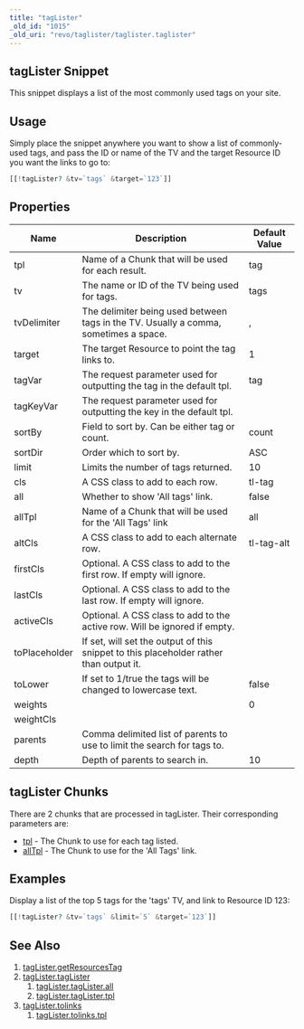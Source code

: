 ```yaml
---
title: "tagLister"
_old_id: "1015"
_old_uri: "revo/taglister/taglister.taglister"
---
```


## tagLister Snippet 

 This snippet displays a list of the most commonly used tags on your site.

## Usage

 Simply place the snippet anywhere you want to show a list of commonly-used tags, and pass the ID or name of the TV and the target Resource ID you want the links to go to:

``` php
[[!tagLister? &tv=`tags` &target=`123`]]
```

## Properties

| Name          | Description                                                                            | Default Value |
| ------------- | -------------------------------------------------------------------------------------- | ------------- |
| tpl           | Name of a Chunk that will be used for each result.                                     | tag           |
| tv            | The name or ID of the TV being used for tags.                                          | tags          |
| tvDelimiter   | The delimiter being used between tags in the TV. Usually a comma, sometimes a space.   | ,             |
| target        | The target Resource to point the tag links to.                                         | 1             |
| tagVar        | The request parameter used for outputting the tag in the default tpl.                  | tag           |
| tagKeyVar     | The request parameter used for outputting the key in the default tpl.                  |               |
| sortBy        | Field to sort by. Can be either tag or count.                                          | count         |
| sortDir       | Order which to sort by.                                                                | ASC           |
| limit         | Limits the number of tags returned.                                                    | 10            |
| cls           | A CSS class to add to each row.                                                        | tl-tag        |
| all           | Whether to show 'All tags' link.                                                       | false         |
| allTpl        | Name of a Chunk that will be used for the 'All Tags' link                              | all           |
| altCls        | A CSS class to add to each alternate row.                                              | tl-tag-alt    |
| firstCls      | Optional. A CSS class to add to the first row. If empty will ignore.                   |               |
| lastCls       | Optional. A CSS class to add to the last row. If empty will ignore.                    |               |
| activeCls     | Optional. A CSS class to add to the active row. Will be ignored if empty.              |               |
| toPlaceholder | If set, will set the output of this snippet to this placeholder rather than output it. |               |
| toLower       | If set to 1/true the tags will be changed to lowercase text.                           | false         |
| weights       |                                                                                        | 0             |
| weightCls     |                                                                                        |               |
| parents       | Comma delimited list of parents to use to limit the search for tags to.                |               |
| depth         | Depth of parents to search in.                                                         | 10            |

## tagLister Chunks

 There are 2 chunks that are processed in tagLister. Their corresponding parameters are:

- [tpl](extras/taglister/taglister.taglister/taglister.taglister.tpl "tagLister.tagLister.tpl") - The Chunk to use for each tag listed.
- [allTpl](extras/taglister/taglister.taglister/taglister.taglister.all "tagLister.tagLister.all") - The Chunk to use for the 'All Tags' link.

## Examples

 Display a list of the top 5 tags for the 'tags' TV, and link to Resource ID 123:

``` php
[[!tagLister? &tv=`tags` &limit=`5` &target=`123`]]
```

## See Also

1. [tagLister.getResourcesTag](extras/taglister/taglister.getresourcestag)
2. [tagLister.tagLister](extras/taglister/taglister.taglister)
     1. [tagLister.tagLister.all](extras/taglister/taglister.taglister/taglister.taglister.all)
     2. [tagLister.tagLister.tpl](extras/taglister/taglister.taglister/taglister.taglister.tpl)
3. [tagLister.tolinks](extras/taglister/taglister.tolinks)
     1. [tagLister.tolinks.tpl](extras/taglister/taglister.tolinks/taglister.tolinks.tpl)